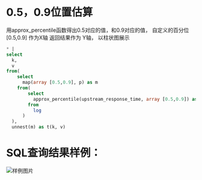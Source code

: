 # 0.5，0.9位置估算

用approx_percentile函数得出0.5对应的值，和0.9对应的值，
自定义的百分位 [0.5,0.9] 作为X轴 返回结果作为 Y轴，
以柱状图展示



```SQL
* |
select
  k,
  v
from(
    select
      map(array [0.5,0.9], p) as m
    from(
        select
          approx_percentile(upstream_response_time, array [0.5,0.9]) as p
        from
          log
      )
  ),
  unnest(m) as t(k, v)
```

# SQL查询结果样例：

![样例图片](http://slsconsole.oss-cn-hangzhou.aliyuncs.com/sql_sample/20200407144551.jpg)